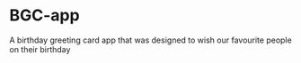 # BGC-app
A birthday greeting card app that was designed to wish our favourite people on their birthday
